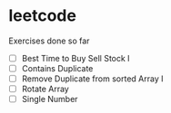# leetcode
Exercises done so far 

- [ ] Best Time to Buy Sell Stock I
- [ ] Contains Duplicate
- [ ] Remove Duplicate from sorted Array I
- [ ] Rotate Array
- [ ] Single Number